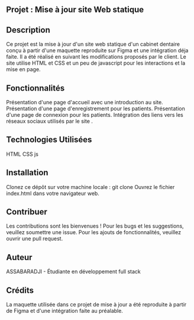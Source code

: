 ## Projet : Mise à jour site Web statique
## Description
Ce projet est la mise à jour d'un site web statique d'un cabinet dentaire conçu à partir d'une maquette reproduite sur Figma et une intégration déja faite. Il a été réalisé en suivant les modifications proposés par le client. Le site utilise HTML et CSS et un peu de javascript pour les interactions et la mise en page.

## Fonctionnalités
Présentation d'une page d'accueil avec une introduction au site.
Présentation d'une page d'enregistrement pour les patients.
Présentation d'une page de connexion pour les patients.
Intégration des liens vers les réseaux sociaux utilisés par le site .
## Technologies Utilisées
HTML
CSS
js
## Installation
Clonez ce dépôt sur votre machine locale :
git clone <url-du-depot>
Ouvrez le fichier index.html dans votre navigateur web.
## Contribuer
Les contributions sont les bienvenues ! Pour les bugs et les suggestions, veuillez soumettre une issue. Pour les ajouts de fonctionnalités, veuillez ouvrir une pull request.

## Auteur
ASSABARADJI - Étudiante en développement full stack
## Crédits
La maquette utilisée dans ce projet de mise à jour a été reproduite à partir de Figma et d'une intégration faite au préalable.
